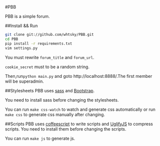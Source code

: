 #PBB

PBB is a simple forum.

##Install && Run
```bash
git clone git://github.com/whtsky/PBB.git
cd PBB
pip install -r requirements.txt
vim settings.py
```

You must rewrite `forum_title` and `forum_url`.

`cookie_secret` must to be a random string.

Then,run`python main.py` and goto http://localhost:8888/.The first member will be superadmin.


##Stylesheets
PBB uses [sass](http://sass-lang.com/) and [Bootstrap](http://twitter.github.com/bootstrap).

You need to install sass before changing the stylesheets.

You can run `make css-watch` to watch and generate css automatically or run `make css` to generate css manually after changing.

##Scripts
PBB uses [coffeescript](http://jashkenas.github.com/coffee-script/) to write scripts and [UglifyJS](https://github.com/mishoo/UglifyJS/) to compress scripts.
You need to install them before changing the scripts.

You can run `make js` to generate js.